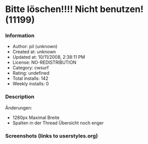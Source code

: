 # Bitte löschen!!!! Nicht benutzen! (11199)

### Information
- Author: pil (unknown)
- Created at: unknown
- Updated at: 10/11/2008, 2:38:11 PM
- License: NO-REDISTRIBUTION
- Category: cwsurf
- Rating: undefined
- Total installs: 142
- Weekly installs: 0


### Description
Änderungen:

- 1280px Maximal Breite
- Spalten in der Thread Übersicht noch enger


### Screenshots (links to userstyles.org)



